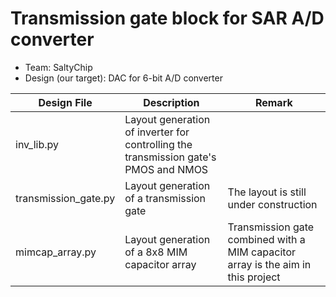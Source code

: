 # Transmission gate block for SAR A/D converter
- Team: SaltyChip
- Design (our target): DAC for 6-bit A/D converter 

| Design File | Description | Remark |
| --- | --- | --- |
| inv_lib.py | Layout generation of inverter for controlling the transmission gate's PMOS and NMOS | |
| transmission_gate.py | Layout generation of a transmission gate | The layout is still under construction |
| mimcap_array.py | Layout generation of a 8x8 MIM capacitor array | Transmission gate combined with a MIM capacitor array is the aim in this project |
